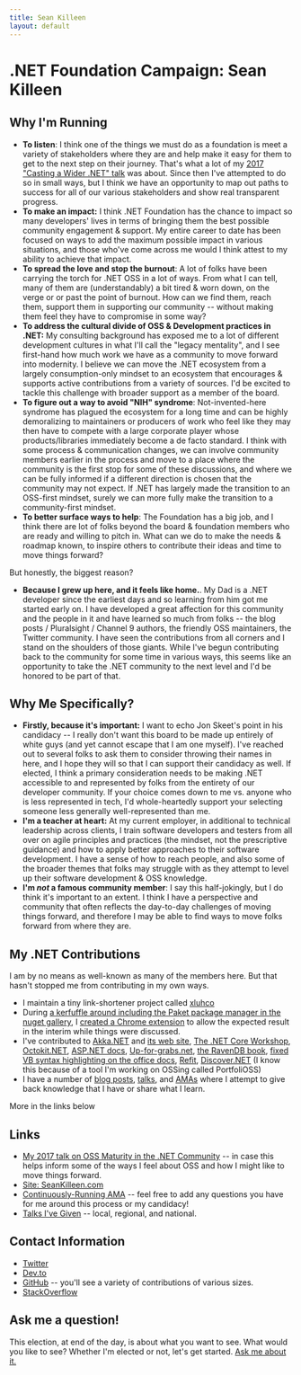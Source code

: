 ```yaml
---
title: Sean Killeen
layout: default
---
```


# .NET Foundation Campaign: Sean Killeen

## Why I'm Running

* **To listen**: I think one of the things we must do as a foundation is meet a variety of stakeholders where they are and help make it easy for them to get to the next step on their journey. That's what a lot of my [2017 "Casting a Wider .NET" talk](https://www.youtube.com/watch?v=jFDXNGFvcYg) was about. Since then I've attempted to do so in small ways, but I think we have an opportunity to map out paths to success for all of our various stakeholders and show real transparent progress.
* **To make an impact:** I think .NET Foundation has the chance to impact so many developers' lives in terms of bringing them the best possible community engagement & support. My entire career to date has been focused on ways to add the maximum possible impact in various situations, and those who've come across me would I think attest to my ability to achieve that impact.
* **To spread the love and stop the burnout**: A lot of folks have been carrying the torch for .NET OSS in a lot of ways. From what I can tell, many of them are (understandably) a bit tired & worn down, on the verge or or past the point of burnout. How can we find them, reach them, support them in supporting our community -- without making them feel they have to compromise in some way?
* **To address the cultural divide of OSS & Development practices in .NET:** My consulting background has exposed me to a lot of different development cultures in what I'll call the "legacy mentality", and I see first-hand how much work we have as a community to move forward into modernity. I believe we can move the .NET ecosystem from a largely consumption-only mindset to an ecosystem that encourages & supports active contributions from a variety of sources. I'd be excited to tackle this challenge with broader support as a member of the board.
* **To figure out a way to avoid "NIH" syndrome**: Not-invented-here syndrome has plagued the ecosystem for a long time and can be highly demoralizing to maintainers or producers of work who feel like they may then have to compete with a large corporate player whose products/libraries immediately become a de facto standard. I think with some process & communication changes, we can involve community members earlier in the process and move to a place where the community is the first stop for some of these discussions, and where we can be fully informed if a different direction is chosen that the community may not expect. If .NET has largely made the transition to an OSS-first mindset, surely we can more fully make the transition to a community-first mindset.
* **To better surface ways to help**: The Foundation has a big job, and I think there are lot of folks beyond the board & foundation members who are ready and willing to pitch in. What can we do to make the needs & roadmap known, to inspire others to contribute their ideas and time to move things forward? 

But honestly, the biggest reason? 

* **Because I grew up here, and it feels like home.**. My Dad is a .NET developer since the earliest days and so learning from him got me started early on. I have developed a great affection for this community and the people in it and have learned so much from folks -- the blog posts / Pluralsight / Channel 9 authors, the friendly OSS maintainers, the Twitter community. I have seen the contributions from all corners and I stand on the shoulders of those giants. While I've begun contributing back to the community for some time in various ways, this seems like an opportunity to take the .NET community to the next level and I'd be honored to be part of that.

## Why Me Specifically?
* **Firstly, because it's important:** I want to echo Jon Skeet's point in his candidacy -- I really don't want this board to be made up entirely of white guys (and yet cannot escape that I am one myself). I've reached out to several folks to ask them to consider throwing their names in here, and I hope they will so that I can support their candidacy as well. If elected, I think a primary consideration needs to be making .NET accessible to and represented by folks from the entirety of our developer community. If your choice comes down to me vs. anyone who is less represented in tech, I'd whole-heartedly support your selecting someone less generally well-represented than me.
* **I'm a teacher at heart:** At my current employer, in additional to technical leadership across clients, I train software developers and testers from all over on agile principles and practices (the mindset, not the prescriptive guidance) and how to apply better approaches to their software development. I have a sense of how to reach people, and also some of the broader themes that folks may struggle with as they attempt to level up their software development & OSS knowledge.
* **I'm _not_ a famous community member**: I say this half-jokingly, but I do think it's important to an extent. I think I have a perspective and community that often reflects the day-to-day challenges of moving things forward, and therefore I may be able to find ways to move folks forward from where they are. 

## My .NET Contributions
I am by no means as well-known as many of the members here. But that hasn't stopped me from contributing in my own ways.

* I maintain a tiny link-shortener project called [xluhco](http://github.com/excellalabs/xluhco)
* During [a kerfuffle around including the Paket package manager in the nuget gallery](https://github.com/NuGet/NuGetGallery/pull/4437), I [created a Chrome extension](https://github.com/SeanKilleen/paket-attacket) to allow the expected result in the interim while things were discussed.
* I've contributed to [Akka.NET](https://github.com/akkadotnet/akka.net/pulls?utf8=%E2%9C%93&q=is%3Apr+author%3ASeanKilleen+is%3Aclosed+is%3Amerged) and [its web site](https://github.com/akkadotnet/getakka.net/pulls?utf8=%E2%9C%93&q=is%3Apr+author%3ASeanKilleen+is%3Aclosed+is%3Amerged), [The .NET Core Workshop](https://github.com/dotnet-presentations/aspnetcore-app-workshop/pulls?utf8=%E2%9C%93&q=is%3Apr+author%3ASeanKilleen+is%3Aclosed+is%3Amerged), [Octokit.NET](https://github.com/octokit/octokit.net/pulls?utf8=%E2%9C%93&q=is%3Apr+author%3ASeanKilleen+is%3Aclosed+is%3Amerged), [ASP.NET docs](https://github.com/aspnet/docs/pulls?utf8=%E2%9C%93&q=is%3Apr+author%3ASeanKilleen+is%3Aclosed+is%3Amerged), [Up-for-grabs.net](https://github.com/up-for-grabs/up-for-grabs.net/pulls?utf8=%E2%9C%93&q=is%3Apr+author%3ASeanKilleen+is%3Aclosed+is%3Amerged), [the RavenDB book](https://github.com/ravendb/book/pulls?utf8=%E2%9C%93&q=is%3Apr+author%3ASeanKilleen+is%3Aclosed+is%3Amerged), [fixed VB syntax highlighting on the office docs](https://github.com/OfficeDev/office-content/pull/3), [Refit](https://github.com/reactiveui/refit/pull/451), [Discover.NET](https://github.com/daveaglick/discoverdotnet/pulls?utf8=%E2%9C%93&q=is%3Apr+author%3ASeanKilleen+is%3Aclosed+is%3Amerged)    (I know this because of a tool I'm working on OSSing called PortfoliOSS)
* I have a number of [blog posts](https://SeanKilleen.com), [talks](http://SeanKilleen.com/Presentations), and [AMAs](https://github.com/SeanKilleen/ama) where I attempt to give back knowledge that I have or share what I learn.

More in the links below

## Links
* [My 2017 talk on OSS Maturity in the .NET Community](https://www.youtube.com/watch?v=jFDXNGFvcYg) -- in case this helps inform some of the ways I feel about OSS and how I might like to move things forward.
* [Site: SeanKilleen.com](https://SeanKilleen.com)
* [Continuously-Running AMA](https://github.com/SeanKilleen/ama) -- feel free to add any questions you have for me around this process or my candidacy!
* [Talks I've Given](http://SeanKilleen.com/Presentations) -- local, regional, and national.

## Contact Information
* [Twitter](http://twitter.com/sjkilleen)
* [Dev.to](http://dev.to/SeanKilleen)
* [GitHub](http://github.com/SeanKilleen) -- you'll see a variety of contributions of various sizes. 
* [StackOverflow](https://stackoverflow.com/users/story/316847)

## Ask me a question!
This election, at end of the day, is about what you want to see. What would you like to see? Whether I'm elected or not, let's get started. [Ask me about it.](https://github.com/SeanKilleen/ama)

